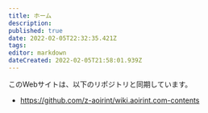 ```yaml
---
title: ホーム
description: 
published: true
date: 2022-02-05T22:32:35.421Z
tags: 
editor: markdown
dateCreated: 2022-02-05T21:58:01.939Z
---
```



このWebサイトは、以下のリポジトリと同期しています。

- <https://github.com/z-aoirint/wiki.aoirint.com-contents>

